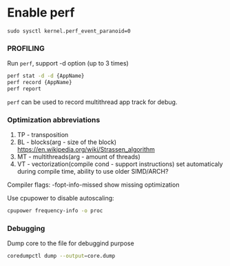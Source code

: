 
# Enable perf
`sudo sysctl kernel.perf_event_paranoid=0`

### PROFILING
Run `perf`, support -d option (up to 3 times)
```bash
perf stat -d -d {AppName}
perf record {AppName}
perf report
```

`perf` can be used to record multithread app track for debug.


### Optimization abbreviations
1. TP - transposition
2. BL - blocks(arg - size of the block) https://en.wikipedia.org/wiki/Strassen_algorithm
3. MT - multithreads(arg - amount of threads)
4. VT - vectorization(compile cond - support instructions) set automaticaly during compile time, ability to use older SIMD/ARCH?


Compiler flags:
-fopt-info-missed  show missing optimization

Use cpupower to disable autoscaling:
```bash
cpupower frequency-info -o proc
```

### Debugging

Dump core to the file for debuggind purpose
```bash
coredumpctl dump --output=core.dump
```

